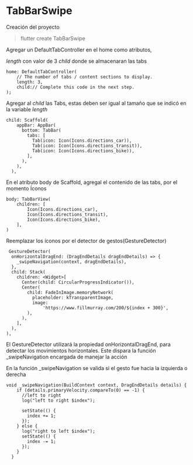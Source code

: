 # TabBarSwipe

Creación del proyecto

> flutter create TabBarSwipe

Agregar un DefaultTabController en el home
como atributos,

_length_ con valor de 3
_child_ donde se almacenaran las tabs

```
home: DefaultTabController(
    // The number of tabs / content sections to display.
    length: 3,
    child:// Complete this code in the next step.
);
```

Agregar al _child_ las Tabs, estas deben ser igual al tamaño que se indicó en la variable _length_

```
child: Scaffold(
    appBar: AppBar(
      bottom: TabBar(
        tabs: [
          Tab(icon: Icon(Icons.directions_car)),
          Tab(icon: Icon(Icons.directions_transit)),
          Tab(icon: Icon(Icons.directions_bike)),
        ],
      ),
    ),
  ),
```

En el atributo body de Scaffold, agregal el contenido de las tabs, por el momento Íconos

```
body: TabBarView(
    children: [
        Icon(Icons.directions_car),
        Icon(Icons.directions_transit),
        Icon(Icons.directions_bike),
    ],
)
```

Reemplazar los íconos por el detector de gestos(GestureDetector)

```
 GestureDetector(
  onHorizontalDragEnd: (DragEndDetails dragEndDetails) => {
    _swipeNavigation(context, dragEndDetails),
  },
  child: Stack(
    children: <Widget>[
      Center(child: CircularProgressIndicator()),
      Center(
        child: FadeInImage.memoryNetwork(
          placeholder: kTransparentImage,
          image:
              'https://www.fillmurray.com/200/${index + 300}',
        ),
      ),
    ],
  ),
),

```

El GestureDetector utilizará la propiedad onHorizontalDragEnd, para detectar los movimientos horizontales.
Este dispara la función \_swipeNavigation encargada de manejar la acción

En la función \_swipeNavigation se valida si el gesto fue hacia la izquierda o derecha

```
void _swipeNavigation(BuildContext context, DragEndDetails details) {
    if (details.primaryVelocity.compareTo(0) == -1) {
      //left to right
      log("left to right $index");

      setState(() {
        index += 1;
      });
    } else {
      log("right to left $index");
      setState(() {
        index -= 1;
      });
    }
  }

```
